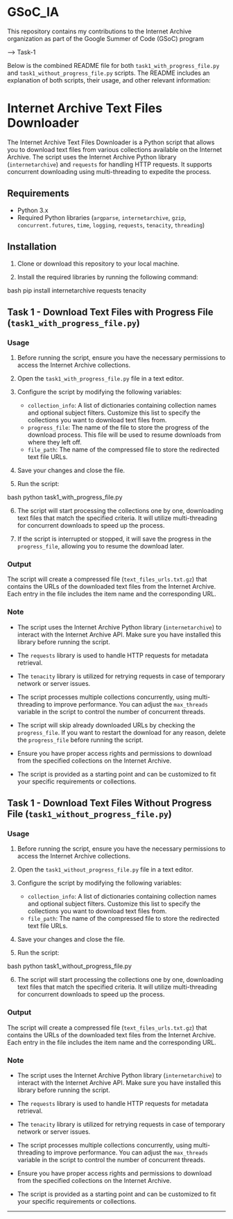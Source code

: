 # GSoC_IA
This repository contains my contributions to the Internet Archive organization as part of the Google Summer of Code (GSoC) program         

--> Task-1                                                                                                                                       

Below is the combined README file for both `task1_with_progress_file.py` and `task1_without_progress_file.py` scripts. The README includes an explanation of both scripts, their usage, and other relevant information:

# Internet Archive Text Files Downloader

The Internet Archive Text Files Downloader is a Python script that allows you to download text files from various collections available on the Internet Archive. The script uses the Internet Archive Python library (`internetarchive`) and `requests` for handling HTTP requests. It supports concurrent downloading using multi-threading to expedite the process.

## Requirements

- Python 3.x
- Required Python libraries (`argparse`, `internetarchive`, `gzip`, `concurrent.futures`, `time`, `logging`, `requests`, `tenacity`, `threading`)

## Installation

1. Clone or download this repository to your local machine.

2. Install the required libraries by running the following command:

bash
pip install internetarchive requests tenacity


## Task 1 - Download Text Files with Progress File (`task1_with_progress_file.py`)

### Usage

1. Before running the script, ensure you have the necessary permissions to access the Internet Archive collections.

2. Open the `task1_with_progress_file.py` file in a text editor.

3. Configure the script by modifying the following variables:

   - `collection_info`: A list of dictionaries containing collection names and optional subject filters. Customize this list to specify the collections you want to download text files from.
   - `progress_file`: The name of the file to store the progress of the download process. This file will be used to resume downloads from where they left off.
   - `file_path`: The name of the compressed file to store the redirected text file URLs.

4. Save your changes and close the file.

5. Run the script:

bash
python task1_with_progress_file.py


6. The script will start processing the collections one by one, downloading text files that match the specified criteria. It will utilize multi-threading for concurrent downloads to speed up the process.

7. If the script is interrupted or stopped, it will save the progress in the `progress_file`, allowing you to resume the download later.

### Output

The script will create a compressed file (`text_files_urls.txt.gz`) that contains the URLs of the downloaded text files from the Internet Archive. Each entry in the file includes the item name and the corresponding URL.

### Note

- The script uses the Internet Archive Python library (`internetarchive`) to interact with the Internet Archive API. Make sure you have installed this library before running the script.

- The `requests` library is used to handle HTTP requests for metadata retrieval.

- The `tenacity` library is utilized for retrying requests in case of temporary network or server issues.

- The script processes multiple collections concurrently, using multi-threading to improve performance. You can adjust the `max_threads` variable in the script to control the number of concurrent threads.

- The script will skip already downloaded URLs by checking the `progress_file`. If you want to restart the download for any reason, delete the `progress_file` before running the script.

- Ensure you have proper access rights and permissions to download from the specified collections on the Internet Archive.

- The script is provided as a starting point and can be customized to fit your specific requirements or collections.

## Task 1 - Download Text Files Without Progress File (`task1_without_progress_file.py`)

### Usage

1. Before running the script, ensure you have the necessary permissions to access the Internet Archive collections.

2. Open the `task1_without_progress_file.py` file in a text editor.

3. Configure the script by modifying the following variables:

   - `collection_info`: A list of dictionaries containing collection names and optional subject filters. Customize this list to specify the collections you want to download text files from.
   - `file_path`: The name of the compressed file to store the redirected text file URLs.

4. Save your changes and close the file.

5. Run the script:

bash
python task1_without_progress_file.py


6. The script will start processing the collections one by one, downloading text files that match the specified criteria. It will utilize multi-threading for concurrent downloads to speed up the process.

### Output

The script will create a compressed file (`text_files_urls.txt.gz`) that contains the URLs of the downloaded text files from the Internet Archive. Each entry in the file includes the item name and the corresponding URL.

### Note

- The script uses the Internet Archive Python library (`internetarchive`) to interact with the Internet Archive API. Make sure you have installed this library before running the script.

- The `requests` library is used to handle HTTP requests for metadata retrieval.

- The `tenacity` library is utilized for retrying requests in case of temporary network or server issues.

- The script processes multiple collections concurrently, using multi-threading to improve performance. You can adjust the `max_threads` variable in the script to control the number of concurrent threads.

- Ensure you have proper access rights and permissions to download from the specified collections on the Internet Archive.

- The script is provided as a starting point and can be customized to fit your specific requirements or collections.

----------------------------------------------------------------------------------------------------------------------------
